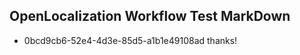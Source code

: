 ## OpenLocalization Workflow Test MarkDown
* 0bcd9cb6-52e4-4d3e-85d5-a1b1e49108ad thanks!

<!--HONumber=Jul16_HO4-->


